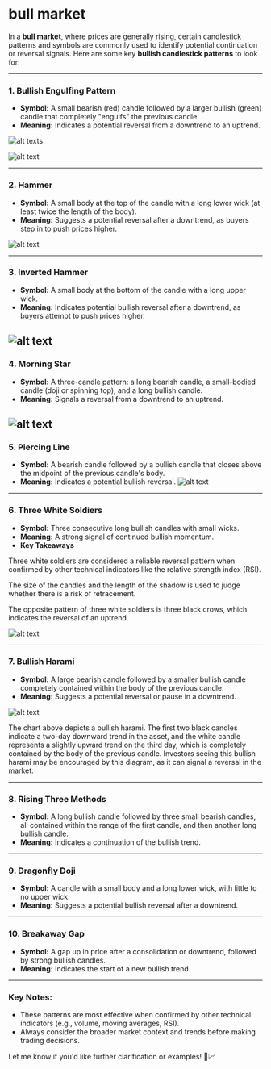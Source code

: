 # bull market

In a **bull market**, where prices are generally rising, certain candlestick patterns and symbols are commonly used to identify potential continuation or reversal signals. Here are some key **bullish candlestick patterns** to look for:

---

### **1. Bullish Engulfing Pattern**
   - **Symbol:** A small bearish (red) candle followed by a larger bullish (green) candle that completely "engulfs" the previous candle.
   - **Meaning:** Indicates a potential reversal from a downtrend to an uptrend.

![alt texts](image.png)

![alt text](image-1.png)

---

### **2. Hammer**
   - **Symbol:** A small body at the top of the candle with a long lower wick (at least twice the length of the body).
   - **Meaning:** Suggests a potential reversal after a downtrend, as buyers step in to push prices higher.

![alt text](image-2.png)

---

### **3. Inverted Hammer**
   - **Symbol:** A small body at the bottom of the candle with a long upper wick.
   - **Meaning:** Indicates potential bullish reversal after a downtrend, as buyers attempt to push prices higher.

![alt text](image-3.png)
---

### **4. Morning Star**
   - **Symbol:** A three-candle pattern: a long bearish candle, a small-bodied candle (doji or spinning top), and a long bullish candle.
   - **Meaning:** Signals a reversal from a downtrend to an uptrend.

![alt text](image-4.png)
---

### **5. Piercing Line**
   - **Symbol:** A bearish candle followed by a bullish candle that closes above the midpoint of the previous candle's body.
   - **Meaning:** Indicates a potential bullish reversal.
![alt text](image-5.png)
---

### **6. Three White Soldiers**
   - **Symbol:** Three consecutive long bullish candles with small wicks.
   - **Meaning:** A strong signal of continued bullish momentum.
   - **Key Takeaways**

Three white soldiers are considered a reliable reversal pattern when confirmed by other technical indicators like the relative strength index (RSI).

The size of the candles and the length of the shadow is used to judge whether there is a risk of retracement.

The opposite pattern of three white soldiers is three black crows, which indicates the reversal of an uptrend.

![alt text](image-6.png)

---

### **7. Bullish Harami**
   - **Symbol:** A large bearish candle followed by a smaller bullish candle completely contained within the body of the previous candle.
   - **Meaning:** Suggests a potential reversal or pause in a downtrend.

![alt text](image-7.png)

The chart above depicts a bullish harami. The first two black candles indicate a two-day downward trend in the asset, and the white candle represents a slightly upward trend on the third day, which is completely contained by the body of the previous candle. Investors seeing this bullish harami may be encouraged by this diagram, as it can signal a reversal in the market.

---

### **8. Rising Three Methods**
   - **Symbol:** A long bullish candle followed by three small bearish candles, all contained within the range of the first candle, and then another long bullish candle.
   - **Meaning:** Indicates a continuation of the bullish trend.

---

### **9. Dragonfly Doji**
   - **Symbol:** A candle with a small body and a long lower wick, with little to no upper wick.
   - **Meaning:** Suggests a potential bullish reversal after a downtrend.

---

### **10. Breakaway Gap**
   - **Symbol:** A gap up in price after a consolidation or downtrend, followed by strong bullish candles.
   - **Meaning:** Indicates the start of a new bullish trend.

---

### **Key Notes:**
- These patterns are most effective when confirmed by other technical indicators (e.g., volume, moving averages, RSI).
- Always consider the broader market context and trends before making trading decisions.

Let me know if you'd like further clarification or examples! 🚀📈